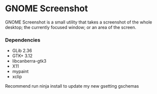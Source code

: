 GNOME Screenshot
================

GNOME Screenshot is a small utility that takes a screenshot of the whole
desktop; the currently focused window; or an area of the screen.

### Dependencies

 - GLib 2.36
 - GTK+ 3.12
 - libcanberra-gtk3
 - X11
 - mypaint
 - xclip

Recommend run ninja install to update my new gsetting gschemas
